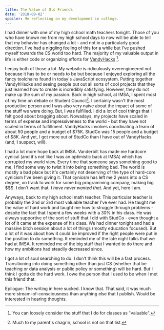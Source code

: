 ```yaml
---
title: The Value of Old Friends
date: '2018-08-02'
spoiler: Me reflecting on my development in college.
---
```


I had dinner with one of my high school math teachers tonight. Those of you who have known me from my high school days
to now will be able to tell that my behavior has changed a lot - and not in a particularly good direction. I've had a
niggling feeling of this for a while but I've pushed myself towards the CS world too hard. The majority of my valuable
output in life is either code or organizing efforts for [VandyHacks](https://vandyhacks.org) [^1].

I enjoy both of those a lot. My website is ridiculously overengineered not because it has to be or needs to be but
because I enjoyed exploring all the fancy toolchains found in today's JavaScript ecosystem. Putting together VandyhHacks
and seeing people put out all sorts of cool projects that they just learned how to create is incredibly satisfying.
However, they do not make up the sum of my passion. Back in high school, at IMSA, I spent most of my time on debate or
Student Council[^2]. I certainly wasn't the most productive person and I was also very naive about the impact of some of
the stuff we were doing. But, I was fulfilled. I did a lot of cool things that I felt good about bragging about.
Nowadays, my projects have scaled in terms of expense and impressiveness to the world - but they have not scaled in
terms of fulfillment. VandyHacks involves coordinating a team of about 50 people and a budget of
$75K. StudCo was 15 people and a budget of $8K. And yet, I got more out of StudCo than I have out of VandyHacks (and, I
suspect, will).

I had a lot more hope back at IMSA. Vanderbilt has made me hardcore cynical (and it's not like I was an optimistic back
at IMSA) which has corrupted my world view. Every time that someone says something good to me, I find some way to twist
it into being something bad. The world is mostly a bad place but it's certainly not deserving of the type of hard-core
cynicism I've been giving it. That cynicsm has left me 2 years into a CS degree, on track to work for some big
programming company, making big \$\$\$. I don't want that. _I have never wanted that._ And yet, here I am.

Anyways, back to my high school math teacher. This particular teacher is probably the 2nd or 3rd most valuable teacher
I've ever had. He taught me the value of hard work and taught me how to struggle through problems - despite the fact
that I spent a few weeks with a 30% in his class. He was always supportive of the sort of stuff that I did with StudCo -
even thought a lot of it came at the expense of his class. We had dinner tonight and had a massive bitch session about a
lot of things (mostly education focused). But a lot of it was about how it could be improved if the right people were
put in the position to do something. It reminded me of the late night talks that we had at IMSA. It reminded me of the
big stuff that I wanted to do there and how my ambitions had steadily decreased since.

I got a lot of soul searching to do. I don't think this will be a fast process. Transitioning into doing something other
than just CS (whether that be teaching or data analysis or public policy or something) will be hard. But I think I gotta
do the hard work. I owe the person that I used to be when I met this friend that.

Epilogue: The writing in here sucked. I know that. That said, it was much more stream-of-consciousness than anything
else that I publish. Would be interested in hearing thoughts.

[^1]: You can loosely consider the stuff that I do for classes as "valuable".
[^2]: Much to my parent's chagrin, school is not on that list.
